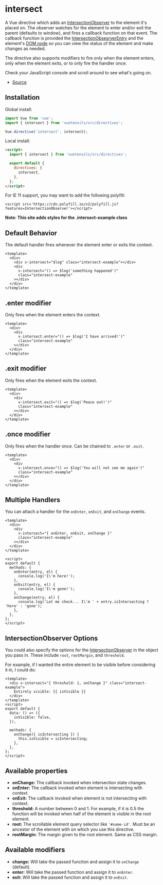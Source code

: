 # intersect

A Vue directive which adds an [IntersectionObserver](https://developer.mozilla.org/en-US/docs/Web/API/Intersection_Observer_API) to the element it's placed on. The observer watches for the element to enter and/or exit the parent (defaults to window), and fires a callback function on that event. The callback function is provided the [IntersectionObsesrverEntry](https://developer.mozilla.org/en-US/docs/Web/API/IntersectionObserverEntry) and the element's [DOM node](https://developer.mozilla.org/en-US/docs/Web/API/Node) so you can view the status of the element and make changes as needed.

The directive also supports modifiers to fire only when the element enters, only when the element exits, or to only fire the handler once.

Check your JavaScript console and scroll around to see what's going on.

- [Source](https://github.com/Stegosource/vuetensils/blob/master/src/directives/intersect.js)

## Installation

Global install:

```js
import Vue from 'vue';
import { intersect } from 'vuetensils/src/directives';

Vue.directive('intersect', intersect);
```

Local install:

```html
<script>
  import { intersect } from 'vuetensils/src/directives';

  export default {
    directives: {
      intersect,
    },
  };
</script>
```

For IE 11 support, you may want to add the following polyfill:

`<script src='https://cdn.polyfill.io/v2/polyfill.js?features=IntersectionObserver'></script>`

**Note: This site adds styles for the .intersect-example class**

## Default Behavior

The default handler fires whenever the element enter or exits the context.

```vue live
<template>
  <div>
    <div v-intersect="$log" class="intersect-example"></div>
    <div
      v-intersect="() => $log('something happened')"
      class="intersect-example"
    ></div>
  </div>
</template>
```

## .enter modifier

Only fires when the element enters the context.

```vue live
<template>
  <div>
    <div
      v-intersect.enter="() => $log('I have arrived!')"
      class="intersect-example"
    ></div>
  </div>
</template>
```

## .exit modifier

Only fires when the element exits the context.

```vue live
<template>
  <div>
    <div
      v-intersect.exit="() => $log('Peace out!')"
      class="intersect-example"
    ></div>
  </div>
</template>
```

## .once modifier

Only fires when the handler once. Can be chained to `.enter` or `.exit`.

```vue live
<template>
  <div>
    <div
      v-intersect.once="() => $log('You will not see me again')"
      class="intersect-example"
    ></div>
  </div>
</template>
```

## Multiple Handlers

You can attach a handler for the `onEnter`, `onExit`, and `onChange` events.

```vue live
<template>
  <div>
    <div
      v-intersect="{ onEnter, onExit, onChange }"
      class="intersect-example"
    ></div>
  </div>
</template>

<script>
export default {
  methods: {
    onEnter(entry, el) {
      console.log('I\'m here!');
    },
    onExit(entry, el) {
      console.log('I\'m gone!');
    },
    onChange(entry, el) {
      console.log('Let me check... I\'m ' + entry.isIntersecting ? 'here' : 'gone');
    },
  },
};
</script>
```

## IntersectionObserver Options

You could also specify the options for the [IntersectionObserver](https://developer.mozilla.org/en-US/docs/Web/API/Intersection_Observer_API) in the object you pass in. These include `root`, `rootMargin`, and `threshold`.

For example, if I wanted the entire element to be visible before considering it in, I could do:

```vue live
<template>
  <div v-intersect="{ threshold: 1, onChange }" class="intersect-example">
    Entirely visible: {{ isVisible }}
  </div>
</template>
<script>
export default {
  data: () => ({
    isVisible: false,
  }),

  methods: {
    onChange({ isIntersecting }) {
      this.isVisible = isIntersecting;
    },
  },
};
</script>
```

## Available properties

- **onChange:** The callback invoked when intersection state changes.
- **onEnter:** The callback invoked when element is intersecting with context.
- **onExit:** The callback invoked when element is not intersecting with context.
- **threshold:** A number between 0 and 1. For example, if it is 0.5 the function will be invoked when half of the element is visible in the root element.
- **root:** The scrollable element query selector like `'#some-id'`. Must be an ancestor of the element with on which you use this directive.
- **rootMargin:** The margin given to the root element. Same as CSS margin.

## Available modifiers

- **change:** Will take the passed function and assign it to `onChange` (default).
- **enter:** Will take the passed function and assign it to `onEnter`.
- **exit:** Will take the passed function and assign it to `onExit`.
